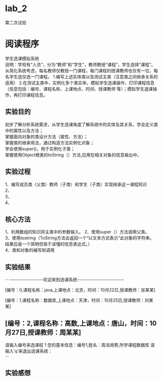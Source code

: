 # lab_2
第二次试验
# 阅读程序  
学生选课模拟系统  
说明：学校有“人员”，分为“教师”和“学生”，教师教授“课程”，学生选择“课程”。从简化系统考虑，每名教师仅教授一门课程，每门课程的授课教师也仅有一位，每名学生选仅选一门课程。
1.编写上述实体类以及测试主类（注意类之间继承关系的适用）
2.在测试主类中，实例化多个类实体，模拟学生选课操作、打印课程信息（信息包括：编号、课程名称、上课地点、时间、授课教师 等）；模拟学生退课操作，再打印课程信息。

## 实验目的  
初步了解分析系统需求，从学生选课角度了解系统中的实体及其关系，学会定义类中的属性以及方法；  
掌握面向对象的类设计方法（属性、方法）；  
掌握类的继承用法，通过构造方法实例化对象；  
学会使用super()，用于实例化子类；  
掌握使用Object根类的toString（）方法,应用在相关对象的信息输出中。  
## 实验过程
1、编写成员类（父类）教师（子类）和学生（子类）实现继承这一课程知识  
2、  
3、  
4、
## 核心方法  
1、利用数组的知识将主类中的参数输入。
2、使用super（）方法调用父类。  
3、使用tostring（ToString方法会返回一个“以文本方式表示”此对象的字符串。结果应是一个简明但易于读懂的信息表达式。）  
4、类和对象的编写和调用

## 实验结果  
···
-----------------欢迎来到选课系统------------------------

[编号：0,课程名称：java,上课地点：北京，时间：10月22日,授课教师：张某某]

[编号：1,课程名称：数据库,上课地点：天津，时间：10月25日,授课教师：刘某某]

[编号：2,课程名称：高数,上课地点：唐山，时间：10月27日,授课教师：周某某]
--------------------------------------
请输入编号来选课程
1
您的基本信息：编号1,姓名：周洺旭男,所学课程数据库
请输入‘q’来退出选课系统：  
···

## 实验感想  


